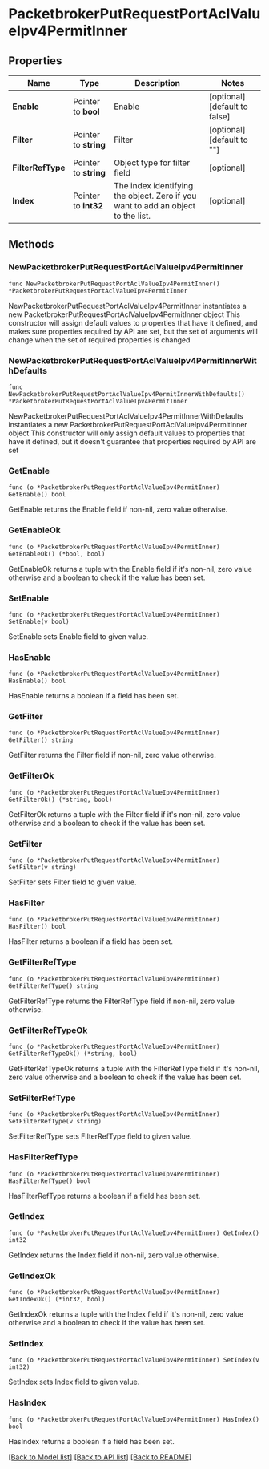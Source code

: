 # PacketbrokerPutRequestPortAclValueIpv4PermitInner

## Properties

Name | Type | Description | Notes
------------ | ------------- | ------------- | -------------
**Enable** | Pointer to **bool** | Enable | [optional] [default to false]
**Filter** | Pointer to **string** | Filter | [optional] [default to ""]
**FilterRefType** | Pointer to **string** | Object type for filter field | [optional] 
**Index** | Pointer to **int32** | The index identifying the object. Zero if you want to add an object to the list. | [optional] 

## Methods

### NewPacketbrokerPutRequestPortAclValueIpv4PermitInner

`func NewPacketbrokerPutRequestPortAclValueIpv4PermitInner() *PacketbrokerPutRequestPortAclValueIpv4PermitInner`

NewPacketbrokerPutRequestPortAclValueIpv4PermitInner instantiates a new PacketbrokerPutRequestPortAclValueIpv4PermitInner object
This constructor will assign default values to properties that have it defined,
and makes sure properties required by API are set, but the set of arguments
will change when the set of required properties is changed

### NewPacketbrokerPutRequestPortAclValueIpv4PermitInnerWithDefaults

`func NewPacketbrokerPutRequestPortAclValueIpv4PermitInnerWithDefaults() *PacketbrokerPutRequestPortAclValueIpv4PermitInner`

NewPacketbrokerPutRequestPortAclValueIpv4PermitInnerWithDefaults instantiates a new PacketbrokerPutRequestPortAclValueIpv4PermitInner object
This constructor will only assign default values to properties that have it defined,
but it doesn't guarantee that properties required by API are set

### GetEnable

`func (o *PacketbrokerPutRequestPortAclValueIpv4PermitInner) GetEnable() bool`

GetEnable returns the Enable field if non-nil, zero value otherwise.

### GetEnableOk

`func (o *PacketbrokerPutRequestPortAclValueIpv4PermitInner) GetEnableOk() (*bool, bool)`

GetEnableOk returns a tuple with the Enable field if it's non-nil, zero value otherwise
and a boolean to check if the value has been set.

### SetEnable

`func (o *PacketbrokerPutRequestPortAclValueIpv4PermitInner) SetEnable(v bool)`

SetEnable sets Enable field to given value.

### HasEnable

`func (o *PacketbrokerPutRequestPortAclValueIpv4PermitInner) HasEnable() bool`

HasEnable returns a boolean if a field has been set.

### GetFilter

`func (o *PacketbrokerPutRequestPortAclValueIpv4PermitInner) GetFilter() string`

GetFilter returns the Filter field if non-nil, zero value otherwise.

### GetFilterOk

`func (o *PacketbrokerPutRequestPortAclValueIpv4PermitInner) GetFilterOk() (*string, bool)`

GetFilterOk returns a tuple with the Filter field if it's non-nil, zero value otherwise
and a boolean to check if the value has been set.

### SetFilter

`func (o *PacketbrokerPutRequestPortAclValueIpv4PermitInner) SetFilter(v string)`

SetFilter sets Filter field to given value.

### HasFilter

`func (o *PacketbrokerPutRequestPortAclValueIpv4PermitInner) HasFilter() bool`

HasFilter returns a boolean if a field has been set.

### GetFilterRefType

`func (o *PacketbrokerPutRequestPortAclValueIpv4PermitInner) GetFilterRefType() string`

GetFilterRefType returns the FilterRefType field if non-nil, zero value otherwise.

### GetFilterRefTypeOk

`func (o *PacketbrokerPutRequestPortAclValueIpv4PermitInner) GetFilterRefTypeOk() (*string, bool)`

GetFilterRefTypeOk returns a tuple with the FilterRefType field if it's non-nil, zero value otherwise
and a boolean to check if the value has been set.

### SetFilterRefType

`func (o *PacketbrokerPutRequestPortAclValueIpv4PermitInner) SetFilterRefType(v string)`

SetFilterRefType sets FilterRefType field to given value.

### HasFilterRefType

`func (o *PacketbrokerPutRequestPortAclValueIpv4PermitInner) HasFilterRefType() bool`

HasFilterRefType returns a boolean if a field has been set.

### GetIndex

`func (o *PacketbrokerPutRequestPortAclValueIpv4PermitInner) GetIndex() int32`

GetIndex returns the Index field if non-nil, zero value otherwise.

### GetIndexOk

`func (o *PacketbrokerPutRequestPortAclValueIpv4PermitInner) GetIndexOk() (*int32, bool)`

GetIndexOk returns a tuple with the Index field if it's non-nil, zero value otherwise
and a boolean to check if the value has been set.

### SetIndex

`func (o *PacketbrokerPutRequestPortAclValueIpv4PermitInner) SetIndex(v int32)`

SetIndex sets Index field to given value.

### HasIndex

`func (o *PacketbrokerPutRequestPortAclValueIpv4PermitInner) HasIndex() bool`

HasIndex returns a boolean if a field has been set.


[[Back to Model list]](../README.md#documentation-for-models) [[Back to API list]](../README.md#documentation-for-api-endpoints) [[Back to README]](../README.md)


